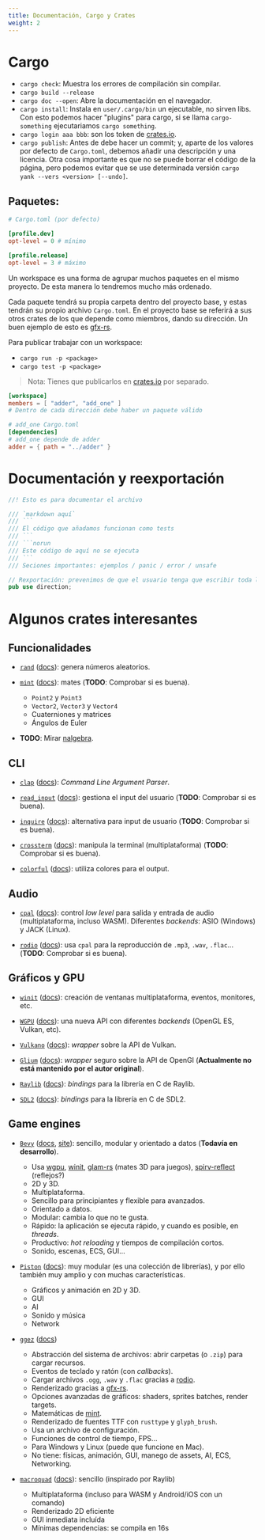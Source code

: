 ```yaml
---
title: Documentación, Cargo y Crates
weight: 2
---
```


[crates.io]: https://crates.io
[gfx-rs]: (https://github.com/gfx-rs/gfx)
[rodio]: https://crates.io/crates/rodio
[mint]: https://crates.io/crates/mint
[wgpu]: https://crates.io/crates/wgpu
[winit]: https://crates.io/crates/winit
[glam-rs]: https://crates.io/crates/glam-rs
[spirv-reflect]: https://crates.io/crates/spirv-reflect

# Cargo
- `cargo check`: Muestra los errores de compilación sin compilar.
- `cargo build --release`
- `cargo doc --open`: Abre la documentación en el navegador.
- `cargo install`: Instala en `user/.cargo/bin` un ejecutable, no sirven libs.
  Con esto podemos hacer "plugins" para cargo, si se llama `cargo-something`
  ejecutariamos `cargo something`.
- `cargo login aaa bbb`: son los token de [crates.io].
- `cargo publish`: Antes de debe hacer un commit; y, aparte de los valores por
  defecto de `Cargo.toml`, debemos añadir una descripción y una licencia. Otra
  cosa importante es que no se puede borrar el código de la página, pero podemos
  evitar que se use determinada versión `cargo yank --vers <version> [--undo]`.

## Paquetes:
```toml
# Cargo.toml (por defecto)

[profile.dev]
opt-level = 0 # mínimo

[profile.release]
opt-level = 3 # máximo
```

Un workspace es una forma de agrupar muchos paquetes en el mismo proyecto. De
esta manera lo tendremos mucho más ordenado.

Cada paquete tendrá su propia carpeta dentro del proyecto base, y estas tendrán
su propio archivo `Cargo.toml`. En el proyecto base se referirá a sus otros
crates de los que depende como miembros, dando su dirección. Un buen ejemplo de
esto es [gfx-rs].

Para publicar trabajar con un workspace:

- `cargo run -p <package>`
- `cargo test -p <package>`

> Nota: Tienes que publicarlos en [crates.io] por separado.

```toml
[workspace]
members = [ "adder", "add_one" ]
# Dentro de cada dirección debe haber un paquete válido

# add_one Cargo.toml
[dependencies]
# add_one depende de adder
adder = { path = "../adder" }
```

# Documentación y reexportación
```rs
//! Esto es para documentar el archivo

/// `markdown aquí`
/// ```
/// El código que añadamos funcionan como tests
/// ```
/// ```norun
/// Este código de aquí no se ejecuta
/// ```
/// Seciones importantes: ejemplos / panic / error / unsafe

// Rexportación: prevenimos de que el usuario tenga que escribir toda la dirección
pub use direction;
```

# Algunos crates interesantes

## Funcionalidades
- [`rand`](https://crates.io/crates/rand)
  ([docs](https://docs.rs/rand/lastest)):
  genera números aleatorios.

- [`mint`](https://crates.io/crates/mint)
  ([docs](https://docs.rs/mint/lastest)):
  mates (**TODO**: Comprobar si es buena).
  - `Point2` y `Point3`
  - `Vector2`, `Vector3` y `Vector4`
  - Cuaterniones y matrices
  - Ángulos de Euler

- **TODO**: Mirar [nalgebra](https://nalgebra.org/).

## CLI
- [`clap`](https://crates.io/crates/clap)
  ([docs](https://docs.rs/clap/lastest)):
  _Command Line Argument Parser_.

- [`read_input`](https://crates.io/crates/read_input)
  ([docs](https://docs.rs/read_input/lastest)):
  gestiona el input del usuario (**TODO**: Comprobar si es buena).

- [`inquire`](https://crates.io/crates/inquire)
  ([docs](https://docs.rs/inquire/lastest)):
  alternativa para input de usuario (**TODO**: Comprobar si es buena).

- [`crossterm`](https://crates.io/crates/crossterm)
  ([docs](https://docs.rs/crossterm/lastest)):
  manipula la terminal (multiplataforma) (**TODO**: Comprobar si es buena).

- [`colorful`](https://crates.io/crates/colorful)
  ([docs](https://docs.rs/colorful/lastest)):
  utiliza colores para el output.

## Audio
- [`cpal`](https://crates.io/crates/cpal)
  ([docs](https://docs.rs/cpal/lastest)):
  control _low level_ para salida y entrada de audio (multiplataforma, incluso
  WASM). Diferentes _backends_: ASIO (Windows) y JACK (Linux).

- [`rodio`](https://crates.io/crates/rodio)
  ([docs](https://docs.rs/rodio/lastest)):
  usa `cpal` para la reproducción de `.mp3`, `.wav`, `.flac`...
  (**TODO**: Comprobar si es buena).

## Gráficos y GPU
- [`winit`](https://crates.io/crates/winit)
  ([docs](https://docs.rs/winit/latest/)):
  creación de ventanas multiplataforma, eventos, monitores, etc.

- [`WGPU`](https://crates.io/crates/wgpu)
  ([docs](https://docs.rs/wgpu/latest/)):
  una nueva API con diferentes _backends_ (OpenGL ES, Vulkan, etc).

- [`Vulkano`](https://crates.io/crates/vulkano)
  ([docs](https://docs.rs/vulkano/latest/)):
  _wrapper_ sobre la API de Vulkan.

- [`Glium`](https://crates.io/crates/glium)
  ([docs](https://docs.rs/glium/latest/)):
  _wrapper_ seguro sobre la API de OpenGl (**Actualmente no está mantenido**
  **por el autor original**).

- [`Raylib`](https://crates.io/crates/raylib)
  ([docs](https://docs.rs/raylib/latest/)):
  _bindings_ para la librería en C de Raylib.

- [`SDL2`](https://crates.io/crates/sdl2)
  ([docs](https://docs.rs/sdl2/latest/)):
  _bindings_ para la librería en C de SDL2.

## Game engines
- [`Bevy`](https://crates.io/crates/bevy)
  ([docs](https://docs.rs/bevy/latest/), [site](https://bevyengine.org/)):
  sencillo, modular y orientado a datos (**Todavía en desarrollo**).
  - Usa [wgpu], [winit], [glam-rs] (mates 3D para juegos), [spirv-reflect]
  (reflejos?)
  - 2D y 3D.
  - Multiplataforma.
  - Sencillo para principiantes y flexible para avanzados.
  - Orientado a datos.
  - Modular: cambia lo que no te gusta.
  - Rápido: la aplicación se ejecuta rápido, y cuando es posible, en _threads_.
  - Productivo: _hot reloading_ y tiempos de compilación cortos.
  - Sonido, escenas, ECS, GUI...

- [`Piston`](https://crates.io/crates/piston)
  ([docs](https://docs.rs/piston/latest/)):
  muy modular (es una colección de librerías), y por ello también muy amplio y
  con muchas características.
  - Gráficos y animación en 2D y 3D.
  - GUI
  - AI
  - Sonido y música
  - Network

- [`ggez`](https://crates.io/crates/ggez)
  ([docs](https://docs.rs/ggez/latest/))
  - Abstracción del sistema de archivos: abrir carpetas (o `.zip`) para cargar
  recursos.
  - Eventos de teclado y ratón (con _callbacks_).
  - Cargar archivos `.ogg`, `.wav` y `.flac` gracias a [rodio].
  - Renderizado gracias a [gfx-rs].
  - Opciones avanzadas de gráficos: shaders, sprites batches, render targets.
  - Matemáticas de [mint].
  - Renderizado de fuentes TTF con `rusttype` y `glyph_brush`.
  - Usa un archivo de configuración.
  - Funciones de control de tiempo, FPS...
  - Para Windows y Linux (puede que funcione en Mac).
  - No tiene: físicas, animación, GUI, manego de assets, AI, ECS, Networking.

- [`macroquad`](https//crates.io/crates/macroquad)
  ([docs](https://docs.rs/macroquad/lastest)):
  sencillo (inspirado por Raylib)
  - Multiplataforma (incluso para WASM y Android/iOS con un comando)
  - Renderizado 2D eficiente
  - GUI inmediata incluída
  - Mínimas dependencias: se compila en 16s
